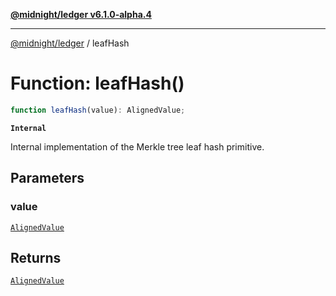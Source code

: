 [**@midnight/ledger v6.1.0-alpha.4**](../README.md)

***

[@midnight/ledger](../globals.md) / leafHash

# Function: leafHash()

```ts
function leafHash(value): AlignedValue;
```

**`Internal`**

Internal implementation of the Merkle tree leaf hash primitive.

## Parameters

### value

[`AlignedValue`](../type-aliases/AlignedValue.md)

## Returns

[`AlignedValue`](../type-aliases/AlignedValue.md)
